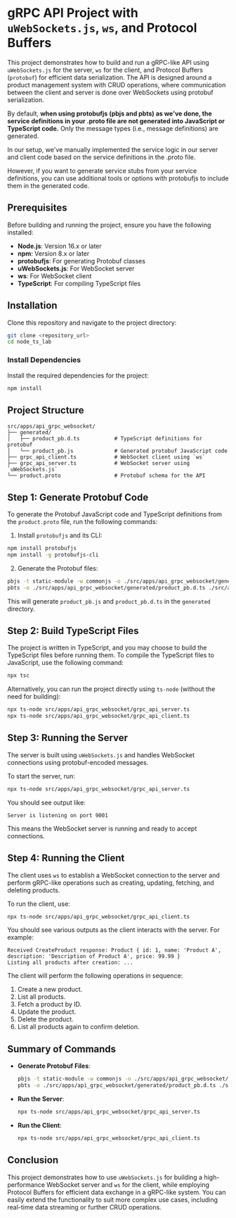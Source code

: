 # gRPC API Project with `uWebSockets.js`, `ws`, and Protocol Buffers

This project demonstrates how to build and run a gRPC-like API using `uWebSockets.js` for the server, `ws` for the client, and Protocol Buffers (`protobuf`) for efficient data serialization. The API is designed around a product management system with CRUD operations, where communication between the client and server is done over WebSockets using protobuf serialization.

By default, **when using protobufjs (pbjs and pbts) as we've done, the service definitions in your .proto file are not generated into JavaScript or TypeScript code.** Only the message types (i.e., message definitions) are generated.

In our setup, we've manually implemented the service logic in our server and client code based on the service definitions in the .proto file.

However, if you want to generate service stubs from your service definitions, you can use additional tools or options with protobufjs to include them in the generated code.

## Prerequisites

Before building and running the project, ensure you have the following installed:

- **Node.js**: Version 16.x or later
- **npm**: Version 8.x or later
- **protobufjs**: For generating Protobuf classes
- **uWebSockets.js**: For WebSocket server
- **ws**: For WebSocket client
- **TypeScript**: For compiling TypeScript files

## Installation

Clone this repository and navigate to the project directory:

```bash
git clone <repository_url>
cd node_ts_lab
```

### Install Dependencies

Install the required dependencies for the project:

```bash
npm install
```

## Project Structure

```
src/apps/api_grpc_websocket/
├── generated/
│   ├── product_pb.d.ts           # TypeScript definitions for protobuf
│   └── product_pb.js             # Generated protobuf JavaScript code
├── grpc_api_client.ts            # WebSocket client using `ws`
├── grpc_api_server.ts            # WebSocket server using `uWebSockets.js`
└── product.proto                 # Protobuf schema for the API
```

## Step 1: Generate Protobuf Code

To generate the Protobuf JavaScript code and TypeScript definitions from the `product.proto` file, run the following commands:

1. Install `protobufjs` and its CLI:

```bash
npm install protobufjs
npm install -g protobufjs-cli
```

2. Generate the Protobuf files:

```bash
pbjs -t static-module -w commonjs -o ./src/apps/api_grpc_websocket/generated/product_pb.js ./src/apps/api_grpc_websocket/product.proto
pbts -o ./src/apps/api_grpc_websocket/generated/product_pb.d.ts ./src/apps/api_grpc_websocket/generated/product_pb.js
```

This will generate `product_pb.js` and `product_pb.d.ts` in the `generated` directory.

## Step 2: Build TypeScript Files

The project is written in TypeScript, and you may choose to build the TypeScript files before running them. To compile the TypeScript files to JavaScript, use the following command:

```bash
npx tsc
```

Alternatively, you can run the project directly using `ts-node` (without the need for building):

```bash
npx ts-node src/apps/api_grpc_websocket/grpc_api_server.ts
npx ts-node src/apps/api_grpc_websocket/grpc_api_client.ts
```

## Step 3: Running the Server

The server is built using `uWebSockets.js` and handles WebSocket connections using protobuf-encoded messages.

To start the server, run:

```bash
npx ts-node src/apps/api_grpc_websocket/grpc_api_server.ts
```

You should see output like:

```
Server is listening on port 9001
```

This means the WebSocket server is running and ready to accept connections.

## Step 4: Running the Client

The client uses `ws` to establish a WebSocket connection to the server and perform gRPC-like operations such as creating, updating, fetching, and deleting products.

To run the client, use:

```bash
npx ts-node src/apps/api_grpc_websocket/grpc_api_client.ts
```

You should see various outputs as the client interacts with the server. For example:

```
Received CreateProduct response: Product { id: 1, name: 'Product A', description: 'Description of Product A', price: 99.99 }
Listing all products after creation: ...
```

The client will perform the following operations in sequence:

1. Create a new product.
2. List all products.
3. Fetch a product by ID.
4. Update the product.
5. Delete the product.
6. List all products again to confirm deletion.

## Summary of Commands

- **Generate Protobuf Files**:

  ```bash
  pbjs -t static-module -w commonjs -o ./src/apps/api_grpc_websocket/generated/product_pb.js ./src/apps/api_grpc_websocket/product.proto
  pbts -o ./src/apps/api_grpc_websocket/generated/product_pb.d.ts ./src/apps/api_grpc_websocket/generated/product_pb.js
  ```

- **Run the Server**:

  ```bash
  npx ts-node src/apps/api_grpc_websocket/grpc_api_server.ts
  ```

- **Run the Client**:

  ```bash
  npx ts-node src/apps/api_grpc_websocket/grpc_api_client.ts
  ```

## Conclusion

This project demonstrates how to use `uWebSockets.js` for building a high-performance WebSocket server and `ws` for the client, while employing Protocol Buffers for efficient data exchange in a gRPC-like system. You can easily extend the functionality to suit more complex use cases, including real-time data streaming or further CRUD operations.

